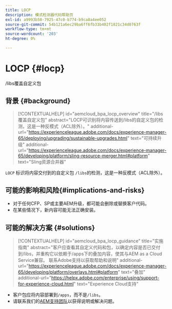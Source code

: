 ```yaml
---
title: LOCP
description: 模式检测器代码帮助页
exl-id: a9993b58-7925-47c0-b774-b9ca8a4ee052
source-git-commit: 54b121a6ec29ba6ff6fb33b402f1821c34d0763f
workflow-type: tm+mt
source-wordcount: '203'
ht-degree: 0%

---
```


# LOCP {#locp}

/libs覆盖自定义包

## 背景 {#background}

>[!CONTEXTUALHELP]
>id="aemcloud_bpa_locp_overview"
>title="/libs覆盖自定义包"
>abstract="LOCP可识别将内容传送到/libs的自定义包的检测，这是一种反模式（ACL除外）。"
>additional-url="https://experienceleague.adobe.com/docs/experience-manager-65/deploying/upgrading/sustainable-upgrades.html" text="可持续升级"
>additional-url="https://experienceleague.adobe.com/docs/experience-manager-65/developing/platform/sling-resource-merger.html#platform" text="Sling资源合并器"

`LOCP` 标识将内容交付到的自定义包 `/libs`的检测，这是一种反模式（ACL除外）。

## 可能的影响和风险{#implications-and-risks}

* 对于任何CFP、SP或主要AEM升级，都可能会删除或替换客户代码。
* 在某些情况下，新内容可能无法正确安装。

## 可能的解决方案 {#solutions}

>[!CONTEXTUALHELP]
>id="aemcloud_bpa_locp_guidance"
>title="实施指南"
>abstract="客户应查看其自定义代码和包，以确定内容是否已交付到/libs，并重构它以依赖于/apps下的叠加内容，使其与AEM as a Cloud Service兼容。 联系Adobe支持以获取帮助和说明"
>additional-url="https://experienceleague.adobe.com/docs/experience-manager-65/developing/platform/overlays.html#platform" text="叠加"
>additional-url="https://helpx.adobe.com/enterprise/using/support-for-experience-cloud.html" text="Experience Cloud支持"

* 客户包应将内容部署到`/apps`，而不是`/libs`。
* 请联系我们的[AEM支持团队](https://helpx.adobe.com/enterprise/using/support-for-experience-cloud.html)以获得说明或解决问题。
